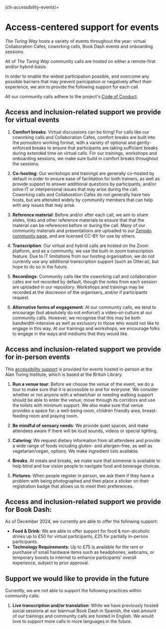 (ch-accessibility-events)=
# Access-centered support for events
_The Turing Way_ hosts a variety of events throughout the year: virtual Collaboration Cafes, coworking calls, Book Dash events and onboarding sessions. 

All of _The Turing Way_ community calls are hosted on either a remote-first and/or hybrid-basis. 

In order to enable the widest participation possible, and overcome any possible barriers that may prevent paricipation or negatively affect their experience, we aim to provide the following support for each call.

All our community calls adhere to the project's [Code of Conduct](https://github.com/the-turing-way/the-turing-way/blob/main/CODE_OF_CONDUCT.md).

## Access and inclusion-related support we provide for virtual events

1. **Comfort breaks**: Virtual discussions can be tiring! For calls like our coworking calls and Collaboration Cafes, comfort breaks are built into the pomodoro working format, with a variety of optional and gently-enforced breaks to ensure that participants are taking sufficient breaks during extended time on virtual calls.
For our trainings, workshops and onboarding sessions, we make sure build in comfort breaks throughout the sessions. 

3. **Co-hosting**: Our workshops and trainings are generally co-hosted by default in order to ensure ease of facilitation for both trainers, as well as provide support to answer additional questions by participants, and/or solve IT or interpersonal issues that may arise during the call.
Coworking calls and Collaboration Cafes do not generally have two hosts, but are attended widely by community members that can help with any issues that may arise.

4. **Reference material**: Before and/or after each call, we aim to share slides, links and other reference materials to ensure that that the material can be referenced before or during the call.
Many of our community materials and presentations are uploaded to our [Zenodo community page](https://zenodo.org/communities/the-turing-way/), and are licensed CC-BY for use by others.

5. **Transcription**: Our virtual and hybrid calls are hosted on the Zoom platform, and as a community, we use the built-in zoom transcription feature.
Due to IT limitations from our hosting organisation, we do not currently use any additional transcription support (such as Otter.ai), but hope to do so in the future.

7. **Recordings**: Community calls like the coworking call and collaboration cafes are not recorded by default, though the notes from each session are uploaded in our repository.
Workshops and trainings may be recorded at the discresion of the organisers, and/or if participants request.

9. **Alternative forms of engagement**: At our community calls, we tend to encourage (but absolutely do not enforce!) a video-on culture at our community calls.
However, we recognise that this may be both bandwidth-intensive as well as exclusory to those who would not like to engage in this way.
At our trainings and workshops, we encourage folks to engage in the ways and mediums that they would like.

## Access and inclusion-related support we provide for in-person events

This [accessibility support](https://www.turing.ac.uk/contact-us/accessibility) is provided for events hosted in-person at the Alan Turing Institute, which is based at the British Library.

1. **Run a venue tour**: Before we choose the venue of the event, we do a tour to make sure that it is accessible to and for everyone.
We consider whether or not anyone with a wheelchair or needing walking support should be able to enter the venue, move through its corridors and use the toilets with minimum support.
We also make sure that venue provides a space for: a well-being room, children friendly area, breast-feeding room and praying room.
   
3. **Be mindful of sensory needs**: We provide quiet spaces, and make attendees aware if there will be loud sounds, videos or special lighting. 

4. **Catering**: We request dietary information from all attendees and provide a wide range of foods including gluten- and allergen-free, as well as vegetarian/vegan, options. We make ingredient lists available.
  
5. **Breaks**: At meals and breaks, we make sure that someone is available to help blind and low vision people to navigate food and beverage choices.

6. **Pictures**: When people register in person, we ask them if they have a problem with being photographed and then place a sticker on their registration badge that allows us to meet their preferences.

## Access and inclusion-related support we provide for Book Dash:

As of December 2024, we currently are able to offer the following support:

- **Food & Drink**: We are able to offer support for food & non-alcoholic drinks up to £50 for virtual participants, £25 for partially in-person participants.
- **Technology Requirements**: Up to £75 is available for the rent or purchase of small hardware items such as headphones, webcams, or temporary boosts to internet to enhance participants’ overall experience, subject to prior approval.

## Support we would like to provide in the future

Currently, we are not able to support the following practices within community calls.

1. **Live transcription and/or translation**: While we have previously hosted social sessions at our biannual Book Dash in Spanish, the vast amount of our trainings and community calls are hosted in English. We would love to support more calls in more languages in the future.
